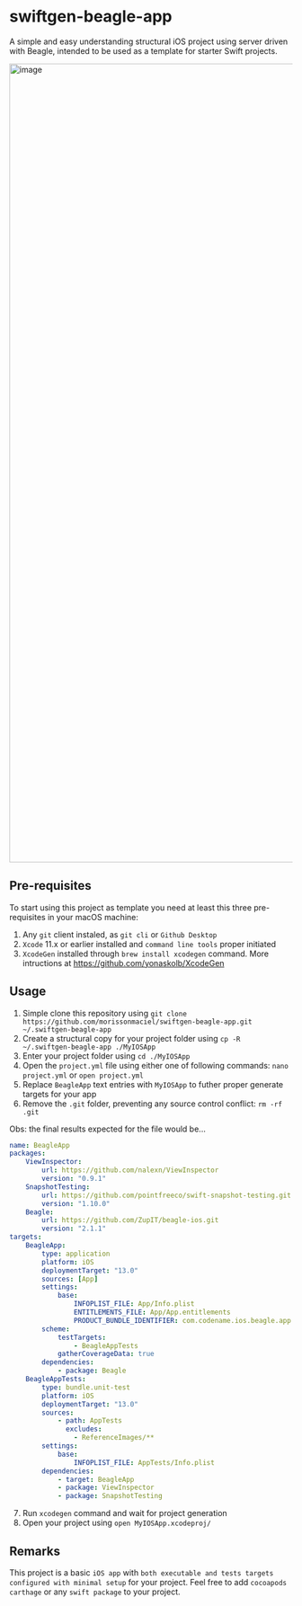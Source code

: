 # swiftgen-beagle-app

A simple and easy understanding structural iOS project using server driven with Beagle, intended to be used as a template for starter Swift projects.

<img width="1422" alt="image" src="https://user-images.githubusercontent.com/11509104/217132334-82359899-f3a7-460a-ba0a-a2310f33e04b.png">

## Pre-requisites

To start using this project as template you need at least this three pre-requisites in your macOS machine:

1. Any `git` client instaled, as `git cli` or `Github Desktop` 
2. `Xcode` 11.x or earlier installed and `command line tools` proper initiated
3. `XcodeGen` installed through `brew install xcodegen` command. More intructions at https://github.com/yonaskolb/XcodeGen

## Usage

1. Simple clone this repository using `git clone https://github.com/morissonmaciel/swiftgen-beagle-app.git ~/.swiftgen-beagle-app`
2. Create a structural copy for your project folder using `cp -R ~/.swiftgen-beagle-app ./MyIOSApp`
3. Enter your project folder using `cd ./MyIOSApp`
4. Open the `project.yml` file using either one of following commands: `nano project.yml` or `open project.yml`
5. Replace `BeagleApp` text entries with `MyIOSApp` to futher proper generate targets for your app
6. Remove the `.git` folder, preventing any source control conflict: `rm -rf .git`

Obs: the final results expected for the file would be...

``` yml
name: BeagleApp
packages:
    ViewInspector:
        url: https://github.com/nalexn/ViewInspector
        version: "0.9.1"
    SnapshotTesting:
        url: https://github.com/pointfreeco/swift-snapshot-testing.git
        version: "1.10.0"
    Beagle:
        url: https://github.com/ZupIT/beagle-ios.git
        version: "2.1.1"
targets:
    BeagleApp:
        type: application
        platform: iOS
        deploymentTarget: "13.0"
        sources: [App]
        settings:
            base:
                INFOPLIST_FILE: App/Info.plist
                ENTITLEMENTS_FILE: App/App.entitlements
                PRODUCT_BUNDLE_IDENTIFIER: com.codename.ios.beagle.app
        scheme:
            testTargets:
                - BeagleAppTests
            gatherCoverageData: true
        dependencies:
            - package: Beagle
    BeagleAppTests:
        type: bundle.unit-test
        platform: iOS
        deploymentTarget: "13.0"
        sources:
            - path: AppTests
              excludes:
                - ReferenceImages/**
        settings:
            base:
                INFOPLIST_FILE: AppTests/Info.plist
        dependencies:
            - target: BeagleApp
            - package: ViewInspector
            - package: SnapshotTesting
```

7. Run `xcodegen` command and wait for project generation
8. Open your project using `open MyIOSApp.xcodeproj/`

## Remarks

This project is a basic `iOS app` with `both executable and tests targets configured with minimal setup` for your project. Feel free to add `cocoapods` `carthage` or any `swift package` to your project.
